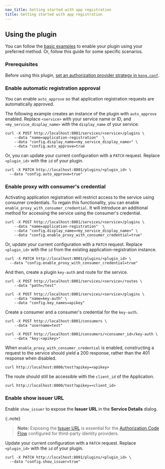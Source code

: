 ```yaml
---
nav_title: Getting started with app registration
title: Getting started with app registration
---
```


## Using the plugin

You can follow the [basic examples](/hub/kong-inc/application-registration/how-to/basic-example/) to enable
your plugin using your preferred method. Or, follow this guide for some specific scenarios.

### Prerequisites

Before using this plugin, [set an authorization provider strategy in `kong.conf`](/gateway/latest/kong-enterprise/dev-portal/applications/auth-provider-strategy/). 

### Enable automatic registration approval

You can enable `auto_approve` so that application registration requests are
automatically approved.

The following example creates an instance of the plugin with `auto_approve` enabled.
Replace `<service>` with your service name or ID, and `<my_service_display_name>` with the
`display_name` of your service:

```
curl -X POST http://localhost:8001/services/<service>/plugins \
    --data "name=application-registration"  \
    --data "config.display_name=<my_service_display_name>" \
    --data "config.auto_approve=true
```

Or, you can update your current configuration with a `PATCH` request.
Replace `<plugin_id>` with the `id` of your plugin.

```
curl -X PATCH http://localhost:8001/plugins/<plugin_id> \
  --data "config.auto_approve=true"
```

### Enable proxy with consumer's credential

Activating application registration will restrict access to the service using consumer credentials. To regain this functionality, you can enable `enable_proxy_with_consumer_credential`. It will introduce
an additional method for accessing the service using the consumer's credential.

```
curl -X POST http://localhost:8001/services/<service>/plugins \
    --data "name=application-registration"  \
    --data "config.display_name=<my_service_display_name>" \
    --data "config.enable_proxy_with_consumer_credential=true"
```

Or, update your current configuration with a `PATCH` request.
Replace `<plugin_id>` with the `id` from the existing application-registration instance.

```
curl -X PATCH http://localhost:8001/plugins/<plugin_id> \
  --data "config.enable_proxy_with_consumer_credential=true"
```

And then, create a plugin `key-auth` and route for the service.

```
curl -X POST http://localhost:8001/services/<service>/routes \
    --data "path=/test"
```

```
curl -X POST http://localhost:8001/services/<service>/plugins \
    --data "name=key-auth" \
    --data "config.key_names=apikey"
```

Create a consumer and a consumer's credential for the `key-auth`.

```
curl -X POST http://localhost:8001/consumers \
    --data "username=test"
```

```
curl -X POST http://localhost:8001/consumers/<consumer_id>/key-auth \
    --data "key:<apikey>"
```

When `enable_proxy_with_consumer_credential` is enabled, constructing a request to the service should yield a 200 response, rather than the 401 response when disabled.

```
curl http://localhost:8000/test?apikey=<apikey>
```

The route should still be accessible with the `client_id` of the Application.

```
curl http://localhost:8000/test?apikey=<client_id>
```

### Enable show issuer URL

Enable `show_issuer` to expose the **Issuer URL** in the **Service Details** dialog.

{:.note}
> **Note:** Exposing the [Issuer URL](/gateway/latest/kong-enterprise/dev-portal/applications/enable-application-registration#show-url-issuer) is essential
for the [Authorization Code Flow](/gateway/latest/kong-enterprise/dev-portal/authentication/3rd-party-oauth/#ac-flow) 
configured for third-party identity providers.

Update your current configuration with a `PATCH` request. Replace `<plugin_id>` with the `id` of your plugin.

```
curl -X PATCH http://localhost:8001/plugins/<plugin_id> \
  --data "config.show_issuer=true"
```

